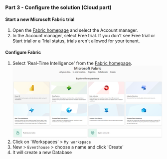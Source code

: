 ### Part 3 - Configure the solution (Cloud part)

#### Start a new Microsoft Fabric trial

1. Open the [Fabric homepage](https://app.fabric.microsoft.com/home) and select the Account manager.
2. In the Account manager, select Free trial. If you don't see Free trial or Start trial or a Trial status, trials aren't allowed for your tenant.

#### Configure Fabric
1. Select 'Real-Time Intelligence' from the [Fabric homepage](https://app.fabric.microsoft.com/home).  
![fabric-home](./artifacts/media/fabric-home.png "fabric-home")
2. Click on 'Workspaces' > `My workspace`
3. New > `Eventhouse` > choose a name and click 'Create'
4. It will create a new Database